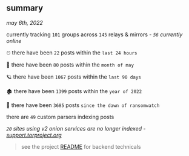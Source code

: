
## summary
_may 6th, 2022_

currently tracking `101` groups across `145` relays & mirrors - _`56` currently online_

⏲ there have been `22` posts within the `last 24 hours`

🦈 there have been `80` posts within the `month of may`

🪐 there have been `1067` posts within the `last 90 days`

🏚 there have been `1399` posts within the `year of 2022`

🦕 there have been `3685` posts `since the dawn of ransomwatch`

there are `49` custom parsers indexing posts

_`20` sites using v2 onion services are no longer indexed - [support.torproject.org](https://support.torproject.org/onionservices/v2-deprecation/)_

> see the project [README](https://github.com/thetanz/ransomwatch#ransomwatch--) for backend technicals
